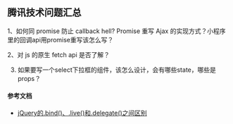 ## 腾讯技术问题汇总

1、如何同 promise 防止 callback hell? Promise 重写 Ajax 的实现方式？小程序里的回调api用promise重写该怎么写？

2、对 js 的原生 fetch api 是否了解？

3. 如果要写一个select下拉框的组件，该怎么设计，会有哪些state，哪些是props？

#### 参考文档
+ [jQuery的.bind()、.live()和.delegate()之间区别](http://kb.cnblogs.com/page/94469/)





